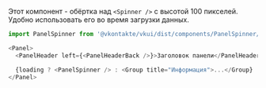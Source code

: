 Этот компонент - обёртка над `<Spinner />` с высотой 100 пикселей. Удобно использовать его во время загрузки данных.

```js static
import PanelSpinner from '@vkontakte/vkui/dist/components/PanelSpinner/PanelSpinner';

<Panel>
  <PanelHeader left={<PanelHeaderBack />}>Заголовок панели</PanelHeader>

  {loading ? <PanelSpinner /> : <Group title="Информация">...</Group}
</Panel>
```